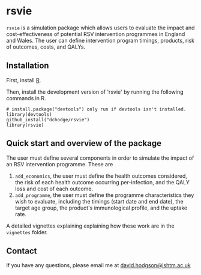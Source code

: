 # rsvie

`rsvie` is a simulation package which allows users to evaluate the impact and cost-effectiveness of potential RSV intervention programmes in England and Wales. The user can define intervention program timings, products,  risk of outcomes, costs, and QALYs.

## Installation

First, install [R](https://cran.r-project.org/).

Then, install the development version of 'rsvie' by running the following commands in R.

```
# install.package("devtools") only run if devtools isn't installed.
library(devtools)
github_install("dchodge/rsvie")
library(rsvie)
```

## Quick start and overview of the package

The user must define several components in order to simulate the impact of an RSV intervention programme. These are

1. `add_economics`, the user must define the health outcomes considered, the risk of each health outcome occurring per-infection, and the QALY loss and cost of each outcome.
2. `add_programme`, the user must define the programme characteristics they wish to evaluate, including the timings (start date and end date), the target age group, the product's immunological profile, and the uptake rate.

A detailed vignettes explaining explaining how these work are in the `vignettes` folder.

## Contact

If you have any questions, please email me at david.hodgson@lshtm.ac.uk
